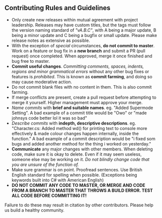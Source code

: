 ## Contributing Rules and Guidelines

+ Only create new releases within mutual agreement with project leadership. Releases may have custom titles, but the tags must follow the version naming standard of *"vA.B.C"*, with A being a major update, B being a minor update and C being a bugfix or small update. Please make release notes as extensive as possible.
+ With the exception of *special* circumstances, **do not commit to master**. Work on a feature or bug fix in a **new branch** and submit a PR (pull request) once completed. When approved, merge it once finished and bug free to master.
+ **Commit useful changes**. _Committing comments, spaces, indents, regions and minor grammatical errors_ without any other bug fixes or features is _prohibited_. This is known as **commit farming**, and doing so may cause moderative action.
+ Do not commit blank files with no content in them. This is also commit farming.
+ If merge conflicts are present, create a pull request before attempting to merge it yourself. Higher management must approve your merge.
+ _Name commits_ with **brief and suitable names**. eg. "Added Supermode Setting". A bad example of a commit title would be "Owo" or "made johnsys code better lol it was so bad"
+ _Describe commits_ with **indepth, descriptive descriptions**. eg. "Character.cs: Added method wd() for printing text to console more effectively & made colour changes happen internally, inside the function." A bad example of a commit description would be "i fixed som bugs and added another method for the thing i worked on yesterday."
+ **Communicate** any major changes with other members. When deleting code, make sure it is okay to delete. Even if it may seem useless, someone else may be working on it. _Do not blindly change code that you are unsure of the function of._
+ Make sure grammar is on point. Proofread sentences. Use British English standard for spelling when possible. (Exceptions being keywords built into C# with American English)
+ **DO NOT COMMIT ANY CODE TO MASTER, OR MERGE AND CODE FROM A BRANCH TO MASTER THAT THROWS A BUILD ERROR. TEST ALL CODE BEFORE COMMITTING IT!**

Failure to do these may result in citation by other contributors. Please help us build a healthy community.
